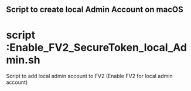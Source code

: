 ## Script to create local Admin Account on macOS

# script :Enable_FV2_SecureToken_local_Admin.sh
Script to add local admin account to FV2 (Enable FV2 for local admin account)